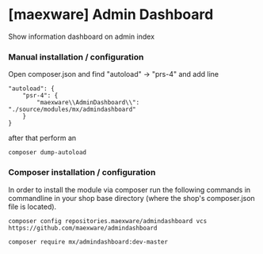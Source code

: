 [maexware] Admin Dashboard
===============
Show information dashboard on admin index


### Manual installation / configuration

Open composer.json and find "autoload" -> "prs-4" and add line

    "autoload": {
        "psr-4": {
            "maexware\\AdminDashboard\\": "./source/modules/mx/admindashboard"
        }
    }

after that perform an 

`composer dump-autoload`

### Composer installation / configuration

In order to install the module via composer run the following commands in commandline in your shop base directory (where the shop's composer.json file is located).


`composer config repositories.maexware/admindashboard vcs https://github.com/maexware/admindashboard `

`composer require mx/admindashboard:dev-master`


